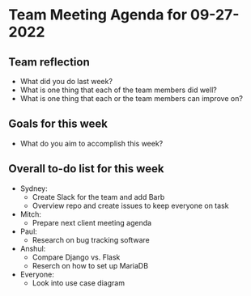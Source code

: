 # Team Meeting Agenda for 09-27-2022

## Team reflection
- What did you do last week?
- What is one thing that each of the team members did well?
- What is one thing that each or the team members can improve on?

## Goals for this week
- What do you aim to accomplish this week?

## Overall to-do list for this week
- Sydney:
    - Create Slack for the team and add Barb
    - Overview repo and create issues to keep everyone on task
- Mitch:
    - Prepare next client meeting agenda
- Paul:
    - Research on bug tracking software
- Anshul:
    - Compare Django vs. Flask
    - Reserch on how to set up MariaDB
- Everyone:
    - Look into use case diagram

